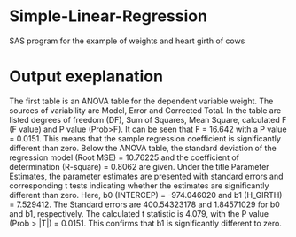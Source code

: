 # Simple-Linear-Regression
SAS program for the example of weights and heart girth of cows
# Output exeplanation

The first table is an ANOVA table for the dependent variable weight. The sources of variability are Model, Error and Corrected Total. In the table are listed degrees of freedom (DF), Sum of Squares, Mean Square, calculated F (F value) and P value (Prob>F). It can be seen that F = 16.642 with a P value = 0.0151. This means that the sample regression coefficient is significantly different than zero. Below the ANOVA table, the standard deviation of the regression model (Root MSE) = 10.76225 and the coefficient of determination (R-square) = 0.8062 are given. Under the title Parameter Estimates, the parameter estimates are presented with standard errors and corresponding t tests indicating whether the estimates are significantly different than zero. Here, b0 (INTERCEP) = -974.046020 and b1 (H_GIRTH) = 7.529412. The Standard errors are 400.54323178 and 1.84571029 for b0 and b1, respectively. The calculated t statistic is 4.079, with the P value (Prob > |T|) = 0.0151. This confirms that b1 is significantly different to zero.
